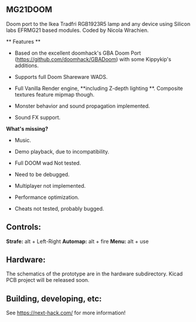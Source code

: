 ## MG21DOOM
 Doom port to the Ikea Tradfri RGB1923R5 lamp and any device using Silicon labs EFRMG21 based modules.
 Coded by Nicola Wrachien.

** Features **
- Based on the excellent doomhack's GBA Doom Port (https://github.com/doomhack/GBADoom) with some Kippykip's additions.

- Supports full Doom Shareware WADS.

- Full Vanilla Render engine, **including Z-depth lighting **. Composite textures feature mipmap though.

- Monster behavior and sound propagation implemented.

- Sound FX support.


**What's missing?**
- Music.

- Demo playback, due to incompatibility.

- Full DOOM wad Not tested.

- Need to be debugged.

- Multiplayer not implemented.

- Performance optimization.

- Cheats not tested, probably bugged.


## Controls:
**Strafe:** alt + Left-Right
**Automap:** alt + fire
**Menu:** alt + use


## Hardware:
The schematics of the prototype are in the hardware subdirectory. Kicad PCB project will be released soon.

## Building, developing, etc:
See https://next-hack.com/ for more information!